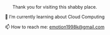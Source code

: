 <div align=center>
Thank you for visiting this shabby place.


🌱 I’m currently learning about Cloud Computing

📫 How to reach me: emotion1998k@gmail.com
</div>

